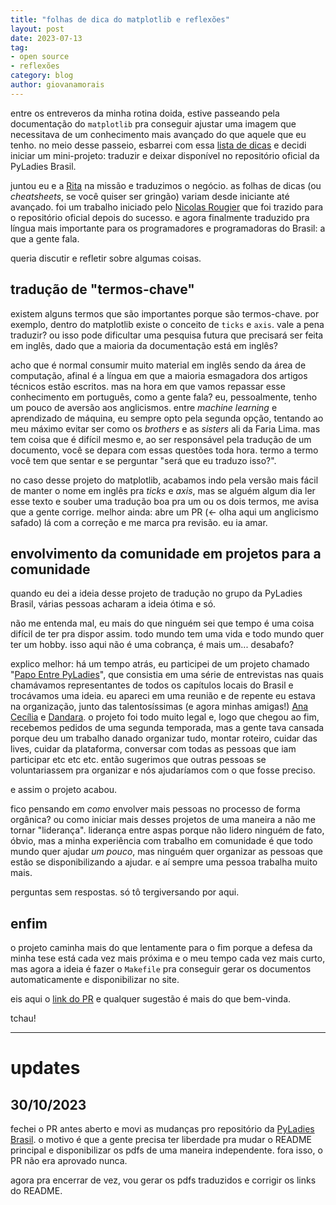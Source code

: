 ```yaml
---
title: "folhas de dica do matplotlib e reflexões"
layout: post
date: 2023-07-13
tag:
- open source
- reflexões
category: blog
author: giovanamorais
---
```


entre os entreveros da minha rotina doida, estive passeando pela documentação do
`matplotlib` pra conseguir ajustar uma imagem que necessitava de um conhecimento
mais avançado do que aquele que eu tenho. no meio desse passeio, esbarrei com
essa [lista de dicas](https://github.com/matplotlib/cheatsheets) e decidi
iniciar um mini-projeto: traduzir e deixar disponível no repositório oficial da
PyLadies Brasil.

juntou eu e a [Rita](https://github.com/R-it-a) na missão e traduzimos o
negócio.
as folhas de dicas (ou _cheatsheets_, se você quiser ser gringão) variam desde iniciante até
avançado. foi um trabalho iniciado pelo [Nicolas Rougier](https://github.com/rougier)
que foi trazido para o repositório oficial depois do sucesso.
e agora finalmente traduzido pra língua mais importante para os programadores
e programadoras do Brasil: a que a gente fala.

queria discutir e refletir sobre algumas coisas.

## tradução de "termos-chave"
existem alguns termos que são importantes porque são termos-chave. por
exemplo, dentro do matplotlib existe o conceito de `ticks` e `axis`. vale a
pena traduzir? ou isso pode dificultar uma pesquisa futura que precisará ser
feita em inglês, dado que a maioria da documentação está em inglês?

acho que é normal consumir muito material em inglês sendo da área de computação,
afinal é a língua em que a maioria esmagadora dos artigos técnicos estão escritos.
mas na hora em que vamos repassar esse conhecimento em português, como a gente
fala? eu, pessoalmente, tenho um pouco de aversão aos anglicismos.
entre _machine learning_ e aprendizado de máquina, eu sempre opto pela
segunda opção, tentando ao meu
máximo evitar ser como os _brothers_ e as _sisters_ ali da Faria Lima. mas tem
coisa que é difícil mesmo e, ao ser responsável pela tradução de um documento,
você se depara com essas questões toda hora. termo a termo você tem que sentar e
se perguntar "será que eu traduzo isso?".

no caso desse projeto do matplotlib, acabamos indo pela versão mais fácil de
manter o nome em inglês pra _ticks_ e _axis_, mas se alguém algum dia ler
esse texto e souber uma tradução boa pra um ou os dois termos, me avisa
que a gente corrige. melhor ainda: abre um PR (<- olha aqui um anglicismo
safado) lá com a correção e me marca pra revisão.
eu ia amar.

## envolvimento da comunidade em projetos para a comunidade
quando eu dei a ideia desse projeto de tradução no grupo da PyLadies Brasil,
várias pessoas acharam a ideia ótima e só.

não me entenda mal, eu mais do que ninguém sei que tempo é uma coisa difícil de
ter pra dispor assim. todo mundo tem uma vida e todo mundo quer ter um hobby.
isso aqui não é uma cobrança, é mais um... desabafo?

explico melhor: há um tempo atrás, eu participei de um projeto chamado
"[Papo Entre PyLadies](https://www.youtube.com/playlist?list=PL0tfcsij9geEE-4MhGViTgeiRBIBUnlAP)", que consistia em uma série de entrevistas nas quais chamávamos
representantes de todos os capítulos locais do Brasil e trocávamos uma ideia. eu
apareci em uma reunião e de repente eu estava na organização, junto das
talentosíssimas (e agora minhas amigas!) [Ana Cecília](https://cecivieira.com/) e
[Dandara](https://twitter.com/dandaramcsousa). o projeto foi todo muito legal e,
logo que chegou ao fim, recebemos pedidos de uma segunda temporada, mas a gente
tava cansada porque deu um trabalho danado organizar tudo, montar roteiro,
cuidar das lives, cuidar da plataforma, conversar com todas as pessoas que iam
participar etc etc etc. então sugerimos que outras pessoas se voluntariassem pra
organizar e nós ajudaríamos com o que fosse preciso.

e assim o projeto acabou.

fico pensando em *como* envolver mais pessoas no processo de forma orgânica?
ou como iniciar mais desses projetos
de uma maneira a não me tornar "liderança". liderança entre aspas porque não
lidero ninguém de fato, óbvio, mas a minha experiência com trabalho em
comunidade é que todo mundo quer ajudar _um pouco_, mas ninguém quer
organizar as pessoas que estão se disponibilizando a ajudar. e aí sempre uma
pessoa trabalha muito mais.

perguntas sem respostas. só tô tergiversando por aqui.

## enfim
o projeto caminha mais do que lentamente para o fim porque a defesa da
minha tese está cada vez mais próxima e o meu tempo cada vez mais curto,
mas agora a ideia é fazer o `Makefile` pra conseguir gerar os documentos
automaticamente e disponibilizar no site.

eis aqui o [link do PR](https://github.com/matplotlib/cheatsheets/pull/132) e
qualquer sugestão é mais do que bem-vinda.

tchau!

---

# updates

## 30/10/2023
fechei o PR antes aberto e movi as mudanças pro repositório da
[PyLadies Brasil](https://github.com/pyladies-brazil/matplotlib-dicas).
o motivo é que a gente precisa ter liberdade pra mudar o README principal e
disponibilizar os pdfs de uma maneira independente. fora isso, o PR não era
aprovado nunca.

agora pra encerrar de vez, vou gerar os pdfs traduzidos e corrigir os links do
README.
